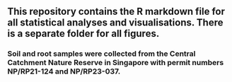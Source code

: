 ## This repository contains the R markdown file for all statistical analyses and visualisations. There is a separate folder for all figures.

### Soil and root samples were collected from the Central Catchment Nature Reserve in Singapore with permit numbers NP/RP21-124 and NP/RP23-037.
